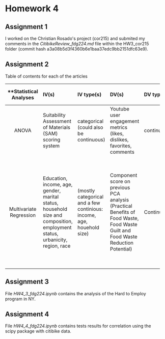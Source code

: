# Homework 4

## Assignment 1

I worked on the Christian Rosado's project (cor215) and submited my comments in the *CitibikeReview_fdg224.md* file within the HW3_cor215 folder (commit hash a3a08b5d3f4360b6e1baa37edc9bb2151dfc63e9).

## Assignment 2
Table of contents for each of the articles

| **Statistical Analyses	|  IV(s)  |  IV type(s) |  DV(s)  |  DV type(s)  |  Control Var | Control Var type  | Question to be answered | _H0_ | alpha | link to paper **| 
|:----------:|:----------|:------------|:-------------|:-------------|:------------|:------------- |:------------------|:----:|:-------:|:-------|
|ANOVA | Suitability Assessment of Materials (SAM) scoring system | categorical (could also be continuous) | Youtube user engagement metrics (likes, dislikes, favorites, comments | continuous |-|-| Does the user engagement measurements correlated with higher SAM scores? | Engagement metrics for Higher SAM scores videos = Engagement metrics for Lower SAM scores videos| 0.01 | http://journals.plos.org/plosone/article?id=10.1371/journal.pone.0082469|
|Multivariate Regression| Education, income, age, gender, marital status, household size and composition, employment status, urbanicity, region, race|(mostly categorical and a few continious: income, age, houehold size)|Component score on previous PCA analysis (Practical Benefits of Food Waste, Food Waste Guilt and Food Waste Reduction Potential) | Continuous|-|-|How the characteristics of a household relate to awareness, attitudes and opinions regarding food waste attitudes?|The is no association between the strength of the components measuring Practical Benefits of Food Waste, Food Waste Guilt and Food Waste Reduction Potential and the characteristics of a household,|0.05|http://journals.plos.org/plosone/article?id=10.1371/journal.pone.0159250|

## Assignment 3

File *HW4_3_fdg224.ipynb* contains the analysis of the Hard to Employ program in NY.

## Assignment 4

File *HW4_4_fdg224.ipynb* contains tests results for correlation using the scipy package with citibike data.


